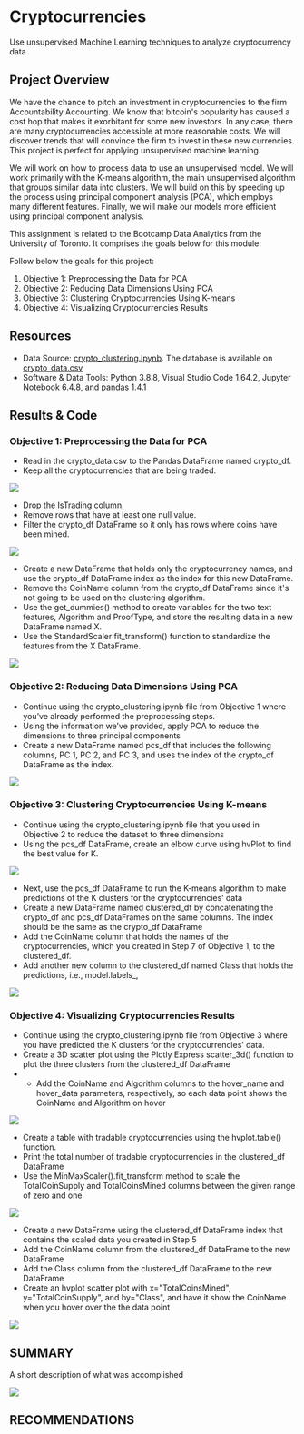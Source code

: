 # Cryptocurrencies
Use unsupervised Machine Learning techniques to analyze cryptocurrency data

## Project Overview

We have the chance to pitch an investment in cryptocurrencies to the firm Accountability Accounting. We know that bitcoin's popularity has caused a cost hop that makes it exorbitant for some new investors. In any case, there are many cryptocurrencies accessible at more reasonable costs. We will discover trends that will convince the firm to invest in these new currencies. This project is perfect for applying unsupervised machine learning.

We will work on how to process data to use an unsupervised model. We will work primarily with the K-means algorithm, the main unsupervised algorithm that groups similar data into clusters. We will build on this by speeding up the process using principal component analysis (PCA), which employs many different features. Finally, we will make our models more efficient using principal component analysis.

This assignment is related to the Bootcamp Data Analytics from the University of Toronto. It comprises the goals below for this module: 

Follow below the goals for this project:

1) Objective 1: Preprocessing the Data for PCA
2) Objective 2: Reducing Data Dimensions Using PCA
3) Objective 3: Clustering Cryptocurrencies Using K-means
4) Objective 4: Visualizing Cryptocurrencies Results

## Resources

* Data Source: [crypto_clustering.ipynb](https://github.com/DougUOT/Cryptocurrencies/blob/main/crypto_clustering.ipynb). The database is available on [crypto_data.csv](https://github.com/DougUOT/Cryptocurrencies/blob/main/Resources/crypto_data.csv) 
* Software & Data Tools: Python 3.8.8, Visual Studio Code 1.64.2, Jupyter Notebook 6.4.8, and pandas 1.4.1

## Results & Code

### Objective 1: Preprocessing the Data for PCA

  * Read in the crypto_data.csv to the Pandas DataFrame named crypto_df.
  * Keep all the cryptocurrencies that are being traded.

![](https://github.com/DougUOT/Cryptocurrencies/blob/main/Resources/Images/Capture18_1_1.PNG)

  * Drop the IsTrading column.
  * Remove rows that have at least one null value.
  * Filter the crypto_df DataFrame so it only has rows where coins have been mined.

![](https://github.com/DougUOT/Cryptocurrencies/blob/main/Resources/Images/Capture18_1_2.PNG)

  * Create a new DataFrame that holds only the cryptocurrency names, and use the crypto_df DataFrame index as the index for this new DataFrame.
  * Remove the CoinName column from the crypto_df DataFrame since it's not going to be used on the clustering algorithm.
  * Use the get_dummies() method to create variables for the two text features, Algorithm and ProofType, and store the resulting data in a new DataFrame named X.
  * Use the StandardScaler fit_transform() function to standardize the features from the X DataFrame.

![](https://github.com/DougUOT/Cryptocurrencies/blob/main/Resources/Images/Capture18_1_3.PNG)

### Objective 2: Reducing Data Dimensions Using PCA

  * Continue using the crypto_clustering.ipynb file from Objective 1 where you’ve already performed the preprocessing steps.
  * Using the information we’ve provided, apply PCA to reduce the dimensions to three principal components
  * Create a new DataFrame named pcs_df that includes the following columns, PC 1, PC 2, and PC 3, and uses the index of the crypto_df DataFrame as the index.

![](https://github.com/DougUOT/Cryptocurrencies/blob/main/Resources/Images/Capture18_2.PNG)

### Objective 3: Clustering Cryptocurrencies Using K-means

  * Continue using the crypto_clustering.ipynb file that you used in Objective 2 to reduce the dataset to three dimensions
  * Using the pcs_df DataFrame, create an elbow curve using hvPlot to find the best value for K.

![](https://github.com/DougUOT/Cryptocurrencies/blob/main/Resources/Images/Capture18_3_1.PNG)

  * Next, use the pcs_df DataFrame to run the K-means algorithm to make predictions of the K clusters for the cryptocurrencies’ data
  * Create a new DataFrame named clustered_df by concatenating the crypto_df and pcs_df DataFrames on the same columns. The index should be the same as the crypto_df DataFrame
  * Add the CoinName column that holds the names of the cryptocurrencies, which you created in Step 7 of Objective 1, to the clustered_df.
  * Add another new column to the clustered_df named Class that holds the predictions, i.e., model.labels_,

![](https://github.com/DougUOT/Cryptocurrencies/blob/main/Resources/Images/Capture18_3_2.PNG)

### Objective 4: Visualizing Cryptocurrencies Results

  * Continue using the crypto_clustering.ipynb file from Objective 3 where you have predicted the K clusters for the cryptocurrencies’ data.
  * Create a 3D scatter plot using the Plotly Express scatter_3d() function to plot the three clusters from the clustered_df DataFrame
  *  * Add the CoinName and Algorithm columns to the hover_name and hover_data parameters, respectively, so each data point shows the CoinName and Algorithm on hover

![](https://github.com/DougUOT/Cryptocurrencies/blob/main/Resources/Images/Capture18_4_1.PNG)

 
  * Create a table with tradable cryptocurrencies using the hvplot.table() function.
  * Print the total number of tradable cryptocurrencies in the clustered_df DataFrame
  * Use the MinMaxScaler().fit_transform method to scale the TotalCoinSupply and TotalCoinsMined columns between the given range of zero and one


![](https://github.com/DougUOT/Cryptocurrencies/blob/main/Resources/Images/Capture18_4_2.PNG)

  * Create a new DataFrame using the clustered_df DataFrame index that contains the scaled data you created in Step 5
  * Add the CoinName column from the clustered_df DataFrame to the new DataFrame
  * Add the Class column from the clustered_df DataFrame to the new DataFrame
  * Create an hvplot scatter plot with x="TotalCoinsMined", y="TotalCoinSupply", and by="Class", and have it show the CoinName when you hover over the the data point

![](https://github.com/DougUOT/Cryptocurrencies/blob/main/Resources/Images/Capture18_4_3.PNG)

## SUMMARY

A short description of what was accomplished

![](https://github.com/DougUOT/Cryptocurrencies/blob/main/Resources/Images/Extra%20Analysis_Module18.PNG)

## RECOMMENDATIONS

